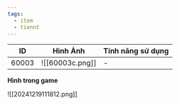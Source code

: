 ```yaml
---
tags:
  - item
  - tiennt
---
```


| ID    | Hình Ảnh        | Tính năng sử dụng |
| ----- | --------------- | ----------------- |
| 60003 | ![[60003c.png]] | -                 |

**Hình trong game**

![[20241219111812.png]]